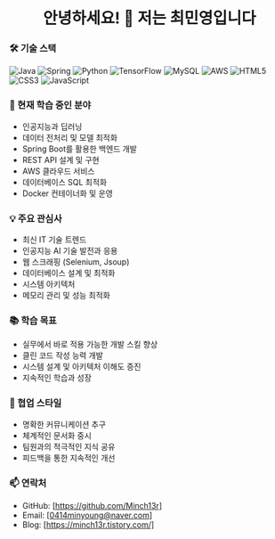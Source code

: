 <div align="center">
  <h1>안녕하세요! 👋 저는 최민영입니다</h1>
</div>

### 🛠 기술 스택
![Java](https://img.shields.io/badge/Java-ED8B00?style=for-the-badge&logo=openjdk&logoColor=white)
![Spring](https://img.shields.io/badge/Spring-6DB33F?style=for-the-badge&logo=spring&logoColor=white)
![Python](https://img.shields.io/badge/Python-3776AB?style=for-the-badge&logo=python&logoColor=white)
![TensorFlow](https://img.shields.io/badge/TensorFlow-FF6F00?style=for-the-badge&logo=tensorflow&logoColor=white)
![MySQL](https://img.shields.io/badge/MySQL-00000F?style=for-the-badge&logo=mysql&logoColor=white)
![AWS](https://img.shields.io/badge/AWS-232F3E?style=for-the-badge&logo=amazon-aws&logoColor=white)
![HTML5](https://img.shields.io/badge/HTML5-E34F26?style=for-the-badge&logo=html5&logoColor=white)
![CSS3](https://img.shields.io/badge/CSS3-1572B6?style=for-the-badge&logo=css3&logoColor=white)
![JavaScript](https://img.shields.io/badge/JavaScript-F7DF1E?style=for-the-badge&logo=javascript&logoColor=black)

### 🌱 현재 학습 중인 분야
- 인공지능과 딥러닝
- 데이터 전처리 및 모델 최적화
- Spring Boot를 활용한 백엔드 개발
- REST API 설계 및 구현
- AWS 클라우드 서비스
- 데이터베이스 SQL 최적화
- Docker 컨테이너화 및 운영

### 💡 주요 관심사
- 최신 IT 기술 트렌드
- 인공지능 AI 기술 발전과 응용
- 웹 스크래핑 (Selenium, Jsoup)
- 데이터베이스 설계 및 최적화
- 시스템 아키텍처
- 메모리 관리 및 성능 최적화

### 📚 학습 목표
- 실무에서 바로 적용 가능한 개발 스킬 향상
- 클린 코드 작성 능력 개발
- 시스템 설계 및 아키텍처 이해도 증진
- 지속적인 학습과 성장

### 🤝 협업 스타일
- 명확한 커뮤니케이션 추구
- 체계적인 문서화 중시
- 팀원과의 적극적인 지식 공유
- 피드백을 통한 지속적인 개선

### 📫 연락처
- GitHub: [https://github.com/Minch13r]
- Email: [0414minyoung@naver.com]
- Blog: [https://minch13r.tistory.com/]
